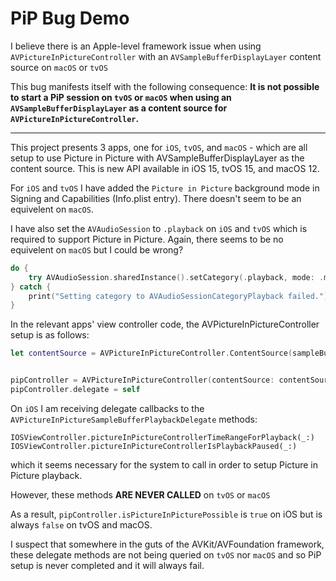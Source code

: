 
# PiP Bug Demo

I believe there is an Apple-level framework issue when using `AVPictureInPictureController` with an `AVSampleBufferDisplayLayer` content source on `macOS` or `tvOS`

This bug manifests itself with the following consequence: **It is not possible to start a PiP session on `tvOS` or `macOS` when using an `AVSampleBufferDisplayLayer` as a content source for `AVPictureInPictureController`.**

---

This project presents 3 apps, one for `iOS`, `tvOS`, and `macOS` - which are all setup to use Picture in Picture with AVSampleBufferDisplayLayer as the content source. This is new API available in iOS 15, tvOS 15, and macOS 12.

For `iOS` and `tvOS` I have added the `Picture in Picture` background mode in Signing and Capabilities (Info.plist entry). There doesn't seem to be an equivelent on `macOS`.


I have also set the `AVAudioSession` to `.playback` on `iOS` and `tvOS` which is required to support Picture in Picture. Again, there seems to be no equivelent on `macOS` but I could be wrong?


```swift
do {
    try AVAudioSession.sharedInstance().setCategory(.playback, mode: .moviePlayback)
} catch {
    print("Setting category to AVAudioSessionCategoryPlayback failed.")
}
```

In the relevant apps' view controller code, the AVPictureInPictureController setup is as follows:

```swift
let contentSource = AVPictureInPictureController.ContentSource(sampleBufferDisplayLayer: videoProvider.bufferDisplayLayer, playbackDelegate: self)


pipController = AVPictureInPictureController(contentSource: contentSource)
pipController.delegate = self
```

On `iOS` I am receiving delegate callbacks to the `AVPictureInPictureSampleBufferPlaybackDelegate` methods:

```
IOSViewController.pictureInPictureControllerTimeRangeForPlayback(_:)
IOSViewController.pictureInPictureControllerIsPlaybackPaused(_:)
```

which it seems necessary for the system to call in order to setup Picture in Picture playback.

However, these methods **ARE NEVER CALLED** on `tvOS` or `macOS`

As a result, `pipController.isPictureInPicturePossible` is `true` on iOS but is always `false` on tvOS and macOS.

I suspect that somewhere in the guts of the AVKit/AVFoundation framework, these delegate methods are not being queried on `tvOS` nor `macOS` and so PiP setup is never completed and it will always fail.
